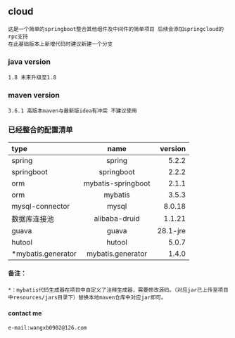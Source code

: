 ## cloud

    这是一个简单的springboot整合其他组件及中间件的简单项目 后续会添加springcloud的rpc支持
    在此基础版本上新增代码时建议新建一个分支
    
### java version
    
    1.8 未来升级至1.8
    
### maven version

    3.6.1 高版本maven与最新版idea有冲突 不建议使用
    
### 已经整合的配置清单
|type|name|version|
|:-|:-:|-:|
|spring|spring|5.2.2|
|springboot|springboot|2.2.2|
|orm|mybatis-springboot|2.1.1|
|orm|mybatis|3.5.3|
|mysql-connector|mysql|8.0.18|
|数据库连接池|alibaba-druid|1.1.21|
|guava|guava|28.1-jre|
|hutool|hutool|5.0.7|
|*mybatis.generator|mybatis.generator|1.4.0|

#### 备注：
    
    *：mybatis代码生成器在项目中自定义了注释生成器，需要修改源码。（对应jar已上传至项目中resources/jars目录下）替换本地maven仓库中对应jar即可。
    
#### contact me
    
    e-mail:wangxb0902@126.com
    
